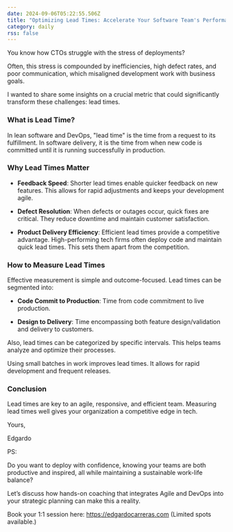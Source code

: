 ```yaml
---
date: 2024-09-06T05:22:55.506Z
title: "Optimizing Lead Times: Accelerate Your Software Team's Performance"
category: daily
rss: false
---
```

You know how CTOs struggle with the stress of deployments? 

Often, this stress is compounded by inefficiencies, high defect rates, and poor communication, which misaligned 
development work with business goals.

I wanted to share some insights on a crucial metric that could significantly transform these challenges: lead times.

### What is Lead Time?

In lean software and DevOps, "lead time" is the time from a request to its fulfillment. 
In software delivery, it is the time from when new code is committed until it is running successfully in production.

### Why Lead Times Matter

- **Feedback Speed**: Shorter lead times enable quicker feedback on new features. This allows for rapid adjustments and keeps your development agile.

- **Defect Resolution**: When defects or outages occur, quick fixes are critical. They reduce downtime and maintain customer satisfaction.

- **Product Delivery Efficiency**: Efficient lead times provide a competitive advantage. High-performing tech firms often deploy code and maintain quick lead times. This sets them apart from the competition.

### How to Measure Lead Times

Effective measurement is simple and outcome-focused. Lead times can be segmented into:

- **Code Commit to Production**: Time from code commitment to live production.

- **Design to Delivery**: Time encompassing both feature design/validation and delivery to customers.

Also, lead times can be categorized by specific intervals. This helps teams analyze and optimize their processes.

Using small batches in work improves lead times. It allows for rapid development and frequent releases.

### Conclusion

Lead times are key to an agile, responsive, and efficient team. Measuring lead times well gives your organization a competitive edge in tech.

Yours,

Edgardo

PS:

Do you want to deploy with confidence, knowing your teams are both productive and inspired, all while maintaining a sustainable work-life balance? 

Let’s discuss how hands-on coaching that integrates Agile and DevOps into your strategic planning can make this a reality.

Book your 1:1 session here: https://edgardocarreras.com (Limited spots available.)
